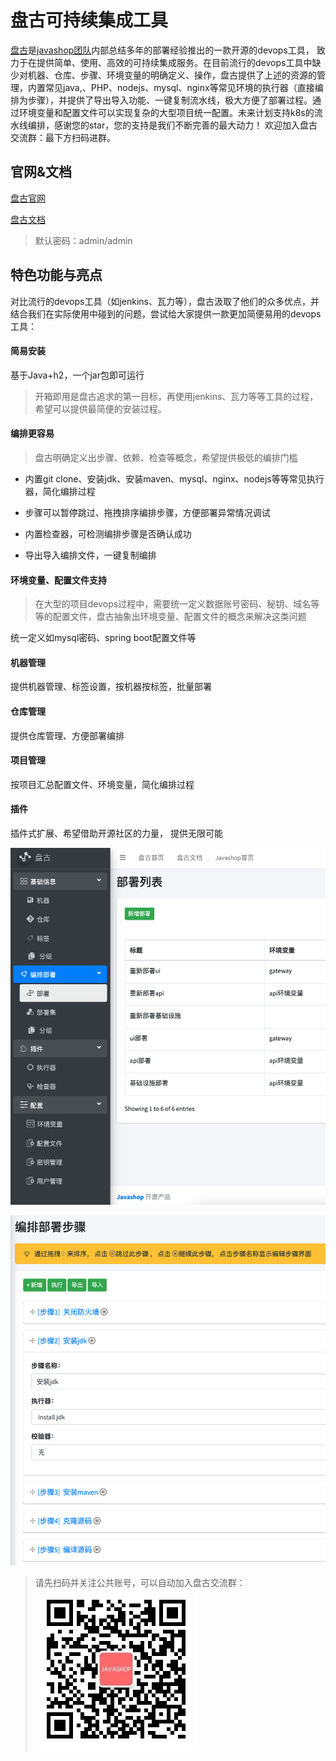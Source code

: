 # 盘古可持续集成工具

[盘古](https://pangu.javamall.com.cn/)是[javashop团队](http://www.javamall.com.cn/)内部总结多年的部署经验推出的一款开源的devops工具， 致力于在提供简单、使用、高效的可持续集成服务。在目前流行的devops工具中缺少对机器、仓库、步骤、环境变量的明确定义、操作，盘古提供了上述的资源的管理，内置常见java,、PHP、nodejs、mysql、nginx等常见环境的执行器（直接编排为步骤），并提供了导出导入功能、一键复制流水线，极大方便了部署过程。通过环境变量和配置文件可以实现复杂的大型项目统一配置。未来计划支持k8s的流水线编排，感谢您的star，您的支持是我们不断完善的最大动力！
欢迎加入盘古交流群：最下方扫码进群。

## 官网&文档

[盘古官网](https://pangu.javamall.com.cn)

[盘古文档](https://pangu.javamall.com.cn/docs/#/)
> 默认密码：admin/admin

## 特色功能与亮点

对比流行的devops工具（如jenkins、瓦力等），盘古汲取了他们的众多优点，并结合我们在实际使用中碰到的问题，尝试给大家提供一款更加简便易用的devops工具：

#### 简易安装

基于Java+h2，一个jar包即可运行

> 开箱即用是盘古追求的第一目标，再使用jenkins、瓦力等等工具的过程，希望可以提供最简便的安装过程。

#### 编排更容易

> 盘古明确定义出步骤、依赖、检查等概念，希望提供极低的编排门槛

- 内置git clone、安装jdk、安装maven、mysql、nginx、nodejs等等常见执行器，简化编排过程

- 步骤可以暂停跳过、拖拽排序编排步骤，方便部署异常情况调试

- 内置检查器，可检测编排步骤是否确认成功

- 导出导入编排文件，一键复制编排

#### 环境变量、配置文件支持

  > 在大型的项目devops过程中，需要统一定义数据账号密码、秘钥、域名等等的配置文件，盘古抽象出环境变量、配置文件的概念来解决这类问题

  统一定义如mysql密码、spring boot配置文件等

#### 机器管理
提供机器管理、标签设置，按机器按标签，批量部署
#### 仓库管理
提供仓库管理、方便部署编排


#### 项目管理
按项目汇总配置文件、环境变量，简化编排过程
#### 插件
插件式扩展、希望借助开源社区的力量， 提供无限可能



![image-20210323170306700](README.assets/image-20210323170306700.png)

![image-20210323170602194](README.assets/image-20210323170602194.png)

> 请先扫码并关注公共账号，可以自动加入盘古交流群：
![image-20210204153357977](docs/qrcode.jpg)
